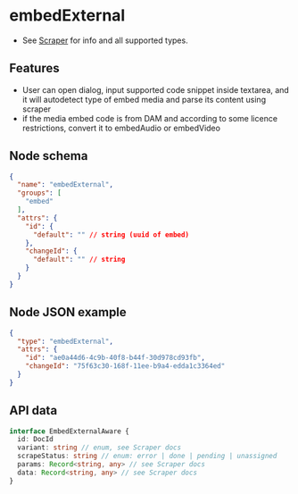 # embedExternal

- See [Scraper](/editor/scraper/general/) for info and all supported types.

## Features
- User can open dialog, input supported code snippet inside textarea, and it will autodetect type of embed media and parse its content using scraper
- if the media embed code is from DAM and according to some licence restrictions, convert it to embedAudio or embedVideo 

## Node schema

```json
{
  "name": "embedExternal",
  "groups": [
    "embed"
  ],
  "attrs": {
    "id": {
      "default": "" // string (uuid of embed)
    },
    "changeId": {
      "default": "" // string
    }
  }
}
```

## Node JSON example

```json
{
  "type": "embedExternal",
  "attrs": {
    "id": "ae0a44d6-4c9b-40f8-b44f-30d978cd93fb",
    "changeId": "75f63c30-168f-11ee-b9a4-edda1c3364ed"
  }
}
```

## API data

```ts
interface EmbedExternalAware {
  id: DocId
  variant: string // enum, see Scraper docs
  scrapeStatus: string // enum: error | done | pending | unassigned
  params: Record<string, any> // see Scraper docs
  data: Record<string, any> // see Scraper docs
}
```


